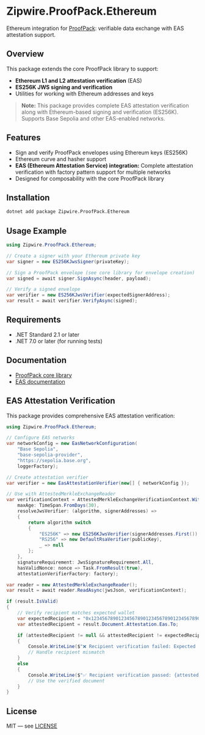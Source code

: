 # Zipwire.ProofPack.Ethereum

Ethereum integration for [ProofPack](https://github.com/zipwireapp/ProofPack): verifiable data exchange with EAS attestation support.

## Overview

This package extends the core ProofPack library to support:
- **Ethereum L1 and L2 attestation verification** (EAS)
- **ES256K JWS signing and verification**
- Utilities for working with Ethereum addresses and keys

> **Note:**
> This package provides complete EAS attestation verification along with Ethereum-based signing and verification (ES256K).
> Supports Base Sepolia and other EAS-enabled networks.

## Features
- Sign and verify ProofPack envelopes using Ethereum keys (ES256K)
- Ethereum curve and hasher support
- **EAS (Ethereum Attestation Service) integration:**
  Complete attestation verification with factory pattern support for multiple networks
- Designed for composability with the core ProofPack library

## Installation

```bash
dotnet add package Zipwire.ProofPack.Ethereum
```

## Usage Example

```csharp
using Zipwire.ProofPack.Ethereum;

// Create a signer with your Ethereum private key
var signer = new ES256KJwsSigner(privateKey);

// Sign a ProofPack envelope (see core library for envelope creation)
var signed = await signer.SignAsync(header, payload);

// Verify a signed envelope
var verifier = new ES256KJwsVerifier(expectedSignerAddress);
var result = await verifier.VerifyAsync(signed);
```

## Requirements
- .NET Standard 2.1 or later
- .NET 7.0 or later (for running tests)

## Documentation
- [ProofPack core library](https://github.com/zipwireapp/ProofPack/tree/main/dotnet/src/Zipwire.ProofPack)
- [EAS documentation](https://docs.attest.sh/)

## EAS Attestation Verification

This package provides comprehensive EAS attestation verification:

```csharp
using Zipwire.ProofPack.Ethereum;

// Configure EAS networks
var networkConfig = new EasNetworkConfiguration(
    "Base Sepolia",
    "base-sepolia-provider", 
    "https://sepolia.base.org",
    loggerFactory);

// Create attestation verifier
var verifier = new EasAttestationVerifier(new[] { networkConfig });

// Use with AttestedMerkleExchangeReader
var verificationContext = AttestedMerkleExchangeVerificationContext.WithAttestationVerifierFactory(
    maxAge: TimeSpan.FromDays(30),
    resolveJwsVerifier: (algorithm, signerAddresses) =>
    {
        return algorithm switch
        {
            "ES256K" => new ES256KJwsVerifier(signerAddresses.First()),
            "RS256" => new DefaultRsaVerifier(publicKey),
            _ => null
        };
    },
    signatureRequirement: JwsSignatureRequirement.All,
    hasValidNonce: nonce => Task.FromResult(true),
    attestationVerifierFactory: factory);

var reader = new AttestedMerkleExchangeReader();
var result = await reader.ReadAsync(jwsJson, verificationContext);

if (result.IsValid)
{
    // Verify recipient matches expected wallet
    var expectedRecipient = "0x1234567890123456789012345678901234567890"; // User's wallet
    var attestedRecipient = result.Document.Attestation.Eas.To;

    if (attestedRecipient != null && attestedRecipient != expectedRecipient)
    {
        Console.WriteLine($"❌ Recipient verification failed: Expected {expectedRecipient}, Got {attestedRecipient}");
        // Handle recipient mismatch
    }
    else
    {
        Console.WriteLine($"✅ Recipient verification passed: {attestedRecipient ?? "None specified"}");
        // Use the verified document
    }
}
```

## License
MIT — see [LICENSE](https://github.com/zipwireapp/ProofPack/blob/main/LICENSE) 